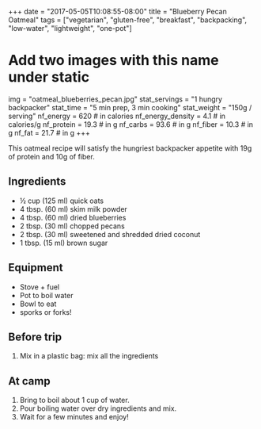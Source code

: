 +++
date = "2017-05-05T10:08:55-08:00"
title = "Blueberry Pecan Oatmeal"
tags = ["vegetarian", "gluten-free", "breakfast", "backpacking", "low-water", "lightweight", "one-pot"]
# Add two images with this name under static
img = "oatmeal_blueberries_pecan.jpg"
stat_servings = "1 hungry backpacker"
stat_time = "5 min prep, 3 min cooking"
stat_weight = "150g / serving"
nf_energy = 620 # in calories
nf_energy_density = 4.1 # in calories/g
nf_protein = 19.3 # in g
nf_carbs = 93.6 # in g
nf_fiber = 10.3 # in g
nf_fat = 21.7 # in g
+++

This oatmeal recipe will satisfy the hungriest backpacker appetite with 19g of protein and 10g of fiber.

## Ingredients
- ½ cup (125 ml) quick oats
- 4 tbsp. (60 ml) skim milk powder
- 4 tbsp. (60 ml) dried blueberries
- 2 tbsp. (30 ml) chopped pecans
- 2 tbsp. (30 ml) sweetened and shredded dried coconut
- 1 tbsp. (15 ml) brown sugar

## Equipment
- Stove + fuel
- Pot to boil water
- Bowl to eat
- sporks or forks!

## Before trip
1. Mix in a plastic bag: mix all the ingredients
 
## At camp
1. Bring to boil about 1 cup of water.
1. Pour boiling water over dry ingredients and mix.
1. Wait for a few minutes and enjoy!

